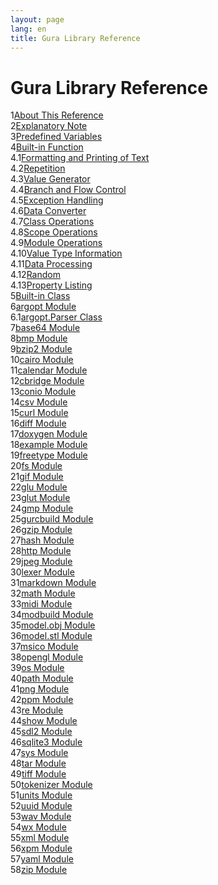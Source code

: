 ```yaml
---
layout: page
lang: en
title: Gura Library Reference
---
```


<h1>Gura Library Reference</h1>

<div><span class="toc-index-1">1</span><a href="chapter-01.html#anchor-1">About This Reference</a></div>
<div><span class="toc-index-1">2</span><a href="chapter-02.html#anchor-2">Explanatory Note</a></div>
<div><span class="toc-index-1">3</span><a href="chapter-03.html#anchor-3">Predefined Variables</a></div>
<div><span class="toc-index-1">4</span><a href="chapter-04.html#anchor-4">Built-in Function</a></div>
<div><span class="toc-index-2">4.1</span><a href="chapter-04.html#anchor-4-1">Formatting and Printing of Text</a></div>
<div><span class="toc-index-2">4.2</span><a href="chapter-04.html#anchor-4-2">Repetition</a></div>
<div><span class="toc-index-2">4.3</span><a href="chapter-04.html#anchor-4-3">Value Generator</a></div>
<div><span class="toc-index-2">4.4</span><a href="chapter-04.html#anchor-4-4">Branch and Flow Control</a></div>
<div><span class="toc-index-2">4.5</span><a href="chapter-04.html#anchor-4-5">Exception Handling</a></div>
<div><span class="toc-index-2">4.6</span><a href="chapter-04.html#anchor-4-6">Data Converter</a></div>
<div><span class="toc-index-2">4.7</span><a href="chapter-04.html#anchor-4-7">Class Operations</a></div>
<div><span class="toc-index-2">4.8</span><a href="chapter-04.html#anchor-4-8">Scope Operations</a></div>
<div><span class="toc-index-2">4.9</span><a href="chapter-04.html#anchor-4-9">Module Operations</a></div>
<div><span class="toc-index-2">4.10</span><a href="chapter-04.html#anchor-4-10">Value Type Information</a></div>
<div><span class="toc-index-2">4.11</span><a href="chapter-04.html#anchor-4-11">Data Processing</a></div>
<div><span class="toc-index-2">4.12</span><a href="chapter-04.html#anchor-4-12">Random</a></div>
<div><span class="toc-index-2">4.13</span><a href="chapter-04.html#anchor-4-13">Property Listing</a></div>
<div><span class="toc-index-1">5</span><a href="chapter-05.html#anchor-5">Built-in Class</a></div>
<div><span class="toc-index-1">6</span><a href="chapter-06.html#anchor-6">argopt Module</a></div>
<div><span class="toc-index-2">6.1</span><a href="chapter-06.html#anchor-6-1">argopt.Parser Class</a></div>
<div><span class="toc-index-1">7</span><a href="chapter-07.html#anchor-7">base64 Module</a></div>
<div><span class="toc-index-1">8</span><a href="chapter-08.html#anchor-8">bmp Module</a></div>
<div><span class="toc-index-1">9</span><a href="chapter-09.html#anchor-9">bzip2 Module</a></div>
<div><span class="toc-index-1">10</span><a href="chapter-10.html#anchor-10">cairo Module</a></div>
<div><span class="toc-index-1">11</span><a href="chapter-11.html#anchor-11">calendar Module</a></div>
<div><span class="toc-index-1">12</span><a href="chapter-12.html#anchor-12">cbridge Module</a></div>
<div><span class="toc-index-1">13</span><a href="chapter-13.html#anchor-13">conio Module</a></div>
<div><span class="toc-index-1">14</span><a href="chapter-14.html#anchor-14">csv Module</a></div>
<div><span class="toc-index-1">15</span><a href="chapter-15.html#anchor-15">curl Module</a></div>
<div><span class="toc-index-1">16</span><a href="chapter-16.html#anchor-16">diff Module</a></div>
<div><span class="toc-index-1">17</span><a href="chapter-17.html#anchor-17">doxygen Module</a></div>
<div><span class="toc-index-1">18</span><a href="chapter-18.html#anchor-18">example Module</a></div>
<div><span class="toc-index-1">19</span><a href="chapter-19.html#anchor-19">freetype Module</a></div>
<div><span class="toc-index-1">20</span><a href="chapter-20.html#anchor-20">fs Module</a></div>
<div><span class="toc-index-1">21</span><a href="chapter-21.html#anchor-21">gif Module</a></div>
<div><span class="toc-index-1">22</span><a href="chapter-22.html#anchor-22">glu Module</a></div>
<div><span class="toc-index-1">23</span><a href="chapter-23.html#anchor-23">glut Module</a></div>
<div><span class="toc-index-1">24</span><a href="chapter-24.html#anchor-24">gmp Module</a></div>
<div><span class="toc-index-1">25</span><a href="chapter-25.html#anchor-25">gurcbuild Module</a></div>
<div><span class="toc-index-1">26</span><a href="chapter-26.html#anchor-26">gzip Module</a></div>
<div><span class="toc-index-1">27</span><a href="chapter-27.html#anchor-27">hash Module</a></div>
<div><span class="toc-index-1">28</span><a href="chapter-28.html#anchor-28">http Module</a></div>
<div><span class="toc-index-1">29</span><a href="chapter-29.html#anchor-29">jpeg Module</a></div>
<div><span class="toc-index-1">30</span><a href="chapter-30.html#anchor-30">lexer Module</a></div>
<div><span class="toc-index-1">31</span><a href="chapter-31.html#anchor-31">markdown Module</a></div>
<div><span class="toc-index-1">32</span><a href="chapter-32.html#anchor-32">math Module</a></div>
<div><span class="toc-index-1">33</span><a href="chapter-33.html#anchor-33">midi Module</a></div>
<div><span class="toc-index-1">34</span><a href="chapter-34.html#anchor-34">modbuild Module</a></div>
<div><span class="toc-index-1">35</span><a href="chapter-35.html#anchor-35">model.obj Module</a></div>
<div><span class="toc-index-1">36</span><a href="chapter-36.html#anchor-36">model.stl Module</a></div>
<div><span class="toc-index-1">37</span><a href="chapter-37.html#anchor-37">msico Module</a></div>
<div><span class="toc-index-1">38</span><a href="chapter-38.html#anchor-38">opengl Module</a></div>
<div><span class="toc-index-1">39</span><a href="chapter-39.html#anchor-39">os Module</a></div>
<div><span class="toc-index-1">40</span><a href="chapter-40.html#anchor-40">path Module</a></div>
<div><span class="toc-index-1">41</span><a href="chapter-41.html#anchor-41">png Module</a></div>
<div><span class="toc-index-1">42</span><a href="chapter-42.html#anchor-42">ppm Module</a></div>
<div><span class="toc-index-1">43</span><a href="chapter-43.html#anchor-43">re Module</a></div>
<div><span class="toc-index-1">44</span><a href="chapter-44.html#anchor-44">show Module</a></div>
<div><span class="toc-index-1">45</span><a href="chapter-45.html#anchor-45">sdl2 Module</a></div>
<div><span class="toc-index-1">46</span><a href="chapter-46.html#anchor-46">sqlite3 Module</a></div>
<div><span class="toc-index-1">47</span><a href="chapter-47.html#anchor-47">sys Module</a></div>
<div><span class="toc-index-1">48</span><a href="chapter-48.html#anchor-48">tar Module</a></div>
<div><span class="toc-index-1">49</span><a href="chapter-49.html#anchor-49">tiff Module</a></div>
<div><span class="toc-index-1">50</span><a href="chapter-50.html#anchor-50">tokenizer Module</a></div>
<div><span class="toc-index-1">51</span><a href="chapter-51.html#anchor-51">units Module</a></div>
<div><span class="toc-index-1">52</span><a href="chapter-52.html#anchor-52">uuid Module</a></div>
<div><span class="toc-index-1">53</span><a href="chapter-53.html#anchor-53">wav Module</a></div>
<div><span class="toc-index-1">54</span><a href="chapter-54.html#anchor-54">wx Module</a></div>
<div><span class="toc-index-1">55</span><a href="chapter-55.html#anchor-55">xml Module</a></div>
<div><span class="toc-index-1">56</span><a href="chapter-56.html#anchor-56">xpm Module</a></div>
<div><span class="toc-index-1">57</span><a href="chapter-57.html#anchor-57">yaml Module</a></div>
<div><span class="toc-index-1">58</span><a href="chapter-58.html#anchor-58">zip Module</a></div>
<p />
